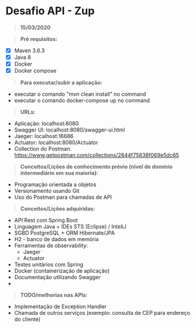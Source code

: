# Desafio API - Zup
> **15/03/2020**

> **Pré requisitos:**
- [x] Maven 3.6.3
- [x] Java 8
- [x] Docker
- [x] Docker compose

> **Para executar/subir a aplicação:**
- executar o comando "mvn clean install" no command
- executar o comando docker-compose up no command

> **URLs:**
- Aplicação: localhost:8080
- Swagger UI: localhost:8080/swagger-ui.html
- Jaeger: localhost:16686
- Actuator: localhost:8080/Actuator
- Collection do Postman: https://www.getpostman.com/collections/2844f75838f069e5dc65


> **Conceitos/Lições de conhecimento prévio (nível de domínio intermediário em sua maioria):**
- Programação orientada a objetos
- Versionamento usando Git
- Uso do Postman para chamadas de API


> **Conceitos/Lições adquiridas:**
- API Rest com Spring Boot
- Linguagem Java + IDEs STS (Eclipse) / InteliJ
- SGBD PostgreSQL + ORM Hibernate/JPA
- H2 - banco de dados em memória
- Ferramentas de observability:
	- Jaeger
	- Actuator
- Testes unitários com Spring
- Docker (containerização de aplicação)
- Documentação utilizando Swagger
- 

> **TODO/melhorias nas APIs**:
- Implementação de Exception Handler
- Chamada de outros serviços (exemplo: consulta de CEP para endereço do cliente)

